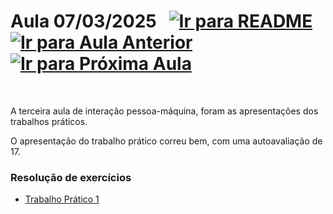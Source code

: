 # Aula 07/03/2025 &nbsp; [![Ir para README](https://img.shields.io/badge/Indice-Verde?style=for-the-badge)](../README.md#indice) &nbsp; [![Ir para Aula Anterior](https://img.shields.io/badge/Anterior-Aula%202-007ACC?style=for-the-badge)](../aulas/07-03-2025.md) [![Ir para Próxima Aula](https://img.shields.io/badge/Próxima-Aula%204-007ACC?style=for-the-badge)](../aulas/14-03-2025.md)

<br>

<p>

A terceira aula de interação pessoa-máquina, foram as apresentações dos trabalhos práticos.

</p>

<p>

O apresentação do trabalho prático correu bem, com uma autoavaliação de 17.
 
</p>


### Resolução de exercícios

- [Trabalho Prático 1](../fichas/trabalho_pratico_1.pdf)

